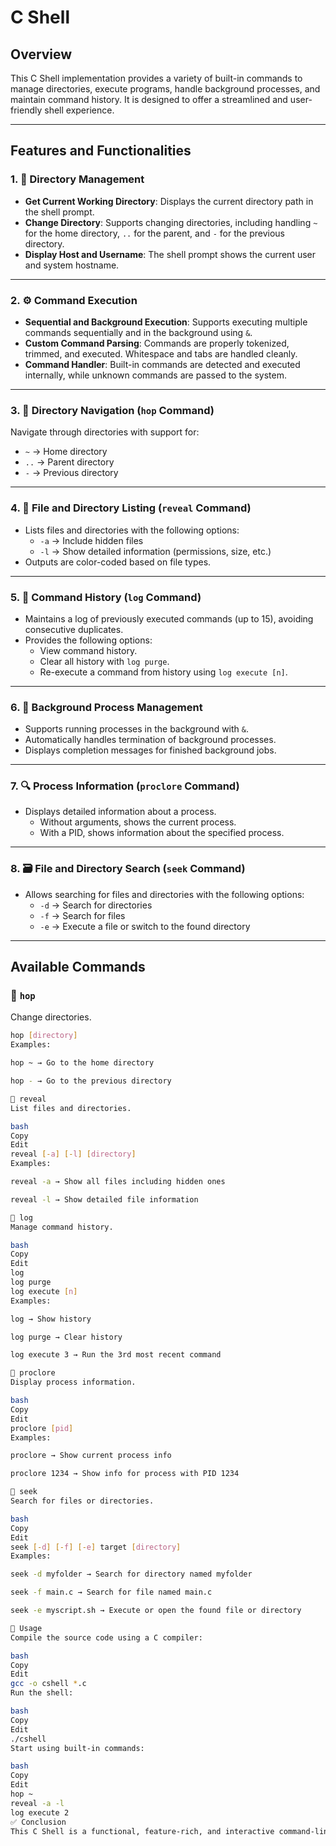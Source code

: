 # C Shell

## Overview

This C Shell implementation provides a variety of built-in commands to manage directories, execute programs, handle background processes, and maintain command history. It is designed to offer a streamlined and user-friendly shell experience.

---

## Features and Functionalities

### 1. 📁 Directory Management

- **Get Current Working Directory**: Displays the current directory path in the shell prompt.
- **Change Directory**: Supports changing directories, including handling `~` for the home directory, `..` for the parent, and `-` for the previous directory.
- **Display Host and Username**: The shell prompt shows the current user and system hostname.

---

### 2. ⚙️ Command Execution

- **Sequential and Background Execution**: Supports executing multiple commands sequentially and in the background using `&`.
- **Custom Command Parsing**: Commands are properly tokenized, trimmed, and executed. Whitespace and tabs are handled cleanly.
- **Command Handler**: Built-in commands are detected and executed internally, while unknown commands are passed to the system.

---

### 3. 🧭 Directory Navigation (`hop` Command)

Navigate through directories with support for:
- `~` → Home directory  
- `..` → Parent directory  
- `-` → Previous directory  

---

### 4. 📂 File and Directory Listing (`reveal` Command)

- Lists files and directories with the following options:
  - `-a` → Include hidden files
  - `-l` → Show detailed information (permissions, size, etc.)
- Outputs are color-coded based on file types.

---

### 5. 📜 Command History (`log` Command)

- Maintains a log of previously executed commands (up to 15), avoiding consecutive duplicates.
- Provides the following options:
  - View command history.
  - Clear all history with `log purge`.
  - Re-execute a command from history using `log execute [n]`.

---

### 6. 🔧 Background Process Management

- Supports running processes in the background with `&`.
- Automatically handles termination of background processes.
- Displays completion messages for finished background jobs.

---

### 7. 🔍 Process Information (`proclore` Command)

- Displays detailed information about a process.
  - Without arguments, shows the current process.
  - With a PID, shows information about the specified process.

---

### 8. 🗃️ File and Directory Search (`seek` Command)

- Allows searching for files and directories with the following options:
  - `-d` → Search for directories
  - `-f` → Search for files
  - `-e` → Execute a file or switch to the found directory

---

## Available Commands

### 🔹 `hop`
Change directories.

```bash
hop [directory]
Examples:

hop ~ → Go to the home directory

hop - → Go to the previous directory

🔹 reveal
List files and directories.

bash
Copy
Edit
reveal [-a] [-l] [directory]
Examples:

reveal -a → Show all files including hidden ones

reveal -l → Show detailed file information

🔹 log
Manage command history.

bash
Copy
Edit
log
log purge
log execute [n]
Examples:

log → Show history

log purge → Clear history

log execute 3 → Run the 3rd most recent command

🔹 proclore
Display process information.

bash
Copy
Edit
proclore [pid]
Examples:

proclore → Show current process info

proclore 1234 → Show info for process with PID 1234

🔹 seek
Search for files or directories.

bash
Copy
Edit
seek [-d] [-f] [-e] target [directory]
Examples:

seek -d myfolder → Search for directory named myfolder

seek -f main.c → Search for file named main.c

seek -e myscript.sh → Execute or open the found file or directory

🚀 Usage
Compile the source code using a C compiler:

bash
Copy
Edit
gcc -o cshell *.c
Run the shell:

bash
Copy
Edit
./cshell
Start using built-in commands:

bash
Copy
Edit
hop ~
reveal -a -l
log execute 2
✅ Conclusion
This C Shell is a functional, feature-rich, and interactive command-line environment. It supports directory navigation, background jobs, detailed file listings, command history, and more — all designed to make shell usage more powerful and efficient.
